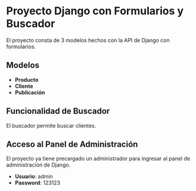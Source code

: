 # Proyecto Django con Formularios y Buscador

El proyecto consta de 3 modelos hechos con la API de Django con formularios.

## Modelos

- **Producto**
- **Cliente**
- **Publicación**

## Funcionalidad de Buscador

El buscador permite buscar clientes.

## Acceso al Panel de Administración

El proyecto ya tiene precargado un administrador para ingresar al panel de administración de Django.

- **Usuario**: admin
- **Password**: 123123

